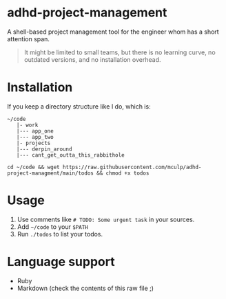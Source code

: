 # adhd-project-management
A shell-based project management tool for the engineer whom has a short attention span.

> It might be limited to small teams, but there is no learning curve, no outdated versions, and no installation overhead.

# Installation
If you keep a directory structure like I do, which is:

```
~/code
   |- work
   |--- app_one
   |--- app_two
   |- projects
   |--- derpin_around
   |--- cant_get_outta_this_rabbithole
```

`cd ~/code && wget https://raw.githubusercontent.com/mculp/adhd-project-managment/main/todos && chmod +x todos`



# Usage
1. Use comments like `# TODO: Some urgent task` in your sources.
2. Add `~/code` to your `$PATH`
3. Run `./todos` to list your todos.

# Language support
- Ruby
- Markdown (check the contents of this raw file ;)

[//]: # (TODO: # Prioritization)
[//]: # (TODO: Add `priority N` somewhere in the comment, where N is an integer. Your todos will be ordered by priority descending.)
[//]: # (TODO: More language support)
[//]: # (TODO: Code golf it into an alias?)
